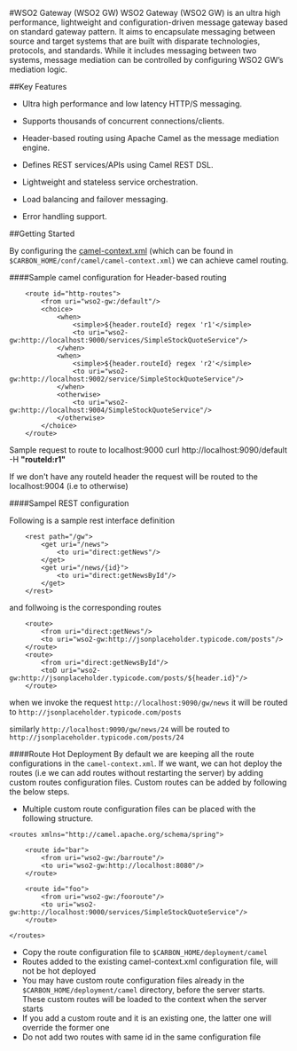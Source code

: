 #WSO2 Gateway (WSO2 GW)
WSO2 Gateway (WSO2 GW) is an ultra high performance, lightweight and configuration-driven message gateway based on
standard gateway pattern. It aims to encapsulate messaging between source and target systems that are built with
disparate technologies, protocols, and standards. While it includes messaging between two systems, message mediation
can be controlled by configuring WSO2 GW’s mediation logic.


##Key Features

* Ultra high performance and low latency  HTTP/S messaging.

* Supports thousands of concurrent connections/clients.

* Header-based routing using Apache Camel as the message mediation engine.

* Defines REST services/APIs using Camel REST DSL.

* Lightweight and stateless service orchestration.

* Load balancing and failover messaging.

* Error handling support. 

##Getting Started

By configuring the [camel-context.xml](https://github.com/wso2/product-gw/blob/master/product/carbon-home/conf/camel/camel-context.xml) (which can be found in `$CARBON_HOME/conf/camel/camel-context.xml`)
we can achieve camel routing.

####Sample camel configuration for Header-based routing
```
    <route id="http-routes">
        <from uri="wso2-gw:/default"/>
        <choice>
            <when>
                <simple>${header.routeId} regex 'r1'</simple>
                <to uri="wso2-gw:http://localhost:9000/services/SimpleStockQuoteService"/>
            </when>
            <when>
                <simple>${header.routeId} regex 'r2'</simple>
                <to uri="wso2-gw:http://localhost:9002/service/SimpleStockQuoteService"/>
            </when>
            <otherwise>
                <to uri="wso2-gw:http://localhost:9004/SimpleStockQuoteService"/>
            </otherwise>
        </choice>
    </route>
```

 Sample request to route to localhost:9000
 curl  http://localhost:9090/default -H __"routeId:r1"__

 If we don't have any routeId header the request will be routed to the localhost:9004 (i.e to otherwise)

####Sampel REST configuration

Following is a sample rest interface definition
```
    <rest path="/gw">
        <get uri="/news">
            <to uri="direct:getNews"/>
        </get>
        <get uri="/news/{id}">
            <to uri="direct:getNewsById"/>
        </get>
    </rest>
```

and follwoing is the corresponding routes
```
    <route>
        <from uri="direct:getNews"/>
        <to uri="wso2-gw:http://jsonplaceholder.typicode.com/posts"/>
    </route>
    <route>
        <from uri="direct:getNewsById"/>
        <toD uri="wso2-gw:http://jsonplaceholder.typicode.com/posts/${header.id}"/>
    </route>
```

when we invoke the request `http://localhost:9090/gw/news`
it will be routed to `http://jsonplaceholder.typicode.com/posts`

similarly `http://localhost:9090/gw/news/24` will be routed to `http://jsonplaceholder.typicode.com/posts/24`

####Route Hot Deployment
By default we are keeping all the route configurations in the `camel-context.xml`. If we want, we can hot deploy the routes (i.e we can add routes without restarting the server) by adding custom routes configuration files. Custom routes can be added by following the below steps.

* Multiple custom route configuration files can be placed with the following structure.

```
<routes xmlns="http://camel.apache.org/schema/spring">

    <route id="bar">
        <from uri="wso2-gw:/barroute"/>
        <to uri="wso2-gw:http://localhost:8080"/>
    </route>

    <route id="foo">
        <from uri="wso2-gw:/fooroute"/>
        <to uri="wso2-gw:http://localhost:9000/services/SimpleStockQuoteService"/>
    </route>

</routes>
```
* Copy the route configuration file to `$CARBON_HOME/deployment/camel`
* Routes added to the existing camel-context.xml configuration file, will not be hot deployed
* You may have custom route configuration files already in the `$CARBON_HOME/deployment/camel` directory, before the server starts. These custom routes will be loaded to the context when the server starts
* If you add a custom route and it is an existing one, the latter one will override the former one
* Do not add two routes with same id in the same configuration file
